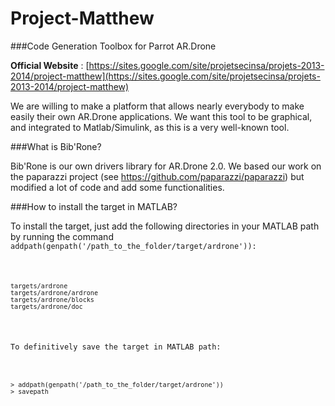 Project-Matthew
===============
###Code Generation Toolbox for Parrot AR.Drone

__Official Website__ : [https://sites.google.com/site/projetsecinsa/projets-2013-2014/project-matthew](https://sites.google.com/site/projetsecinsa/projets-2013-2014/project-matthew)

We are willing to make a platform that allows nearly everybody to make easily their own AR.Drone applications. We want this tool to be graphical, and integrated to Matlab/Simulink, as this is a very well-known tool.

###What is Bib'Rone?

Bib'Rone is our own drivers library for AR.Drone 2.0. We based our work on the paparazzi project (see https://github.com/paparazzi/paparazzi) but modified a lot of code and add some functionalities.

###How to install the target in MATLAB?

To install the target, just add the following directories in your MATLAB path by running the command <code>addpath(genpath('/path_to_the_folder/target/ardrone')):
<pre><code>
targets/ardrone
targets/ardrone/ardrone
targets/ardrone/blocks
targets/ardrone/doc</pre></code>

To definitively save the target in MATLAB path:
<pre><code>
> addpath(genpath('/path_to_the_folder/target/ardrone'))
> savepath 
</code></pre>

